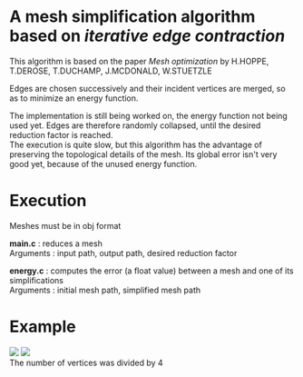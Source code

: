 # A mesh simplification algorithm based on _iterative edge contraction_
This algorithm is based on the paper _Mesh optimization_ by H.HOPPE, T.DEROSE, T.DUCHAMP, J.MCDONALD, W.STUETZLE

Edges are chosen successively and their incident vertices are merged, so as to minimize an energy function.

The implementation is still being worked on, the energy function not being used yet. Edges are therefore randomly collapsed, until the desired reduction factor is reached. \
The execution is quite slow, but this algorithm has the advantage of preserving the topological details of the mesh. Its global error isn't very good yet, because of the unused energy function.

# Execution
Meshes must be in obj format

**main.c** : reduces a mesh \
Arguments : input path, output path, desired reduction factor

**energy.c** : computes the error (a float value) between a mesh and one of its simplifications \
Arguments : initial mesh path, simplified mesh path

# Example
![](https://i.imgur.com/c4XOg8p.png) ![](https://i.imgur.com/z7ff6Wx.png) \
The number of vertices was divided by 4
